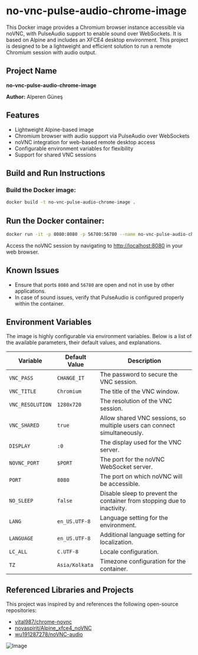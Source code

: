 # no-vnc-pulse-audio-chrome-image

This Docker image provides a Chromium browser instance accessible via noVNC, with PulseAudio support to enable sound over WebSockets. It is based on Alpine and includes an XFCE4 desktop environment. This project is designed to be a lightweight and efficient solution to run a remote Chromium session with audio output.

## Project Name

**no-vnc-pulse-audio-chrome-image**

**Author:** Alperen Güneş

## Features

- Lightweight Alpine-based image
- Chromium browser with audio support via PulseAudio over WebSockets
- noVNC integration for web-based remote desktop access
- Configurable environment variables for flexibility
- Support for shared VNC sessions

## Build and Run Instructions

### Build the Docker image:

```bash
docker build -t no-vnc-pulse-audio-chrome-image .
```

## Run the Docker container:

```bash
docker run -it -p 8080:8080 -p 56780:56780 --name no-vnc-pulse-audio-chrome no-vnc-pulse-audio-chrome-image
```

Access the noVNC session by navigating to [http://localhost:8080](http://localhost:8080) in your web browser.

## Known Issues

- Ensure that ports `8080` and `56780` are open and not in use by other applications.
- In case of sound issues, verify that PulseAudio is configured properly within the container.


## Environment Variables

The image is highly configurable via environment variables. Below is a list of the available parameters, their default values, and explanations.

| Variable       | Default Value    | Description                                                         |
|----------------|------------------|---------------------------------------------------------------------|
| `VNC_PASS`     | `CHANGE_IT`      | The password to secure the VNC session.                             |
| `VNC_TITLE`    | `Chromium`       | The title of the VNC window.                                        |
| `VNC_RESOLUTION`| `1280x720`      | The resolution of the VNC session.                                  |
| `VNC_SHARED`   | `true`           | Allow shared VNC sessions, so multiple users can connect simultaneously. |
| `DISPLAY`      | `:0`             | The display used for the VNC server.                                |
| `NOVNC_PORT`   | `$PORT`          | The port for the noVNC WebSocket server.                            |
| `PORT`         | `8080`           | The port on which noVNC will be accessible.                         |
| `NO_SLEEP`     | `false`          | Disable sleep to prevent the container from stopping due to inactivity. |
| `LANG`         | `en_US.UTF-8`    | Language setting for the environment.                               |
| `LANGUAGE`     | `en_US.UTF-8`    | Additional language setting for localization.                       |
| `LC_ALL`       | `C.UTF-8`        | Locale configuration.                                               |
| `TZ`           | `Asia/Kolkata`   | Timezone configuration for the container.                           |

## Referenced Libraries and Projects

This project was inspired by and references the following open-source repositories:

- [vital987/chrome-novnc](https://github.com/vital987/chrome-novnc)
- [novaspirit/Alpine_xfce4_noVNC](https://github.com/novaspirit/Alpine_xfce4_noVNC)
- [wu191287278/noVNC-audio](https://github.com/wu191287278/noVNC-audio)

![Image](https://i.imgur.com/TXm9nFA.png)